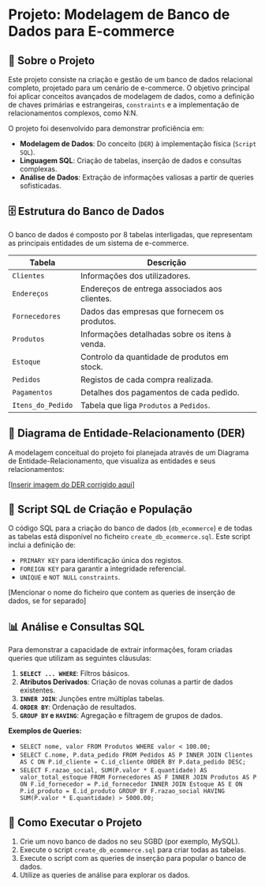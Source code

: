 # Projeto: Modelagem de Banco de Dados para E-commerce

## 📖 Sobre o Projeto

Este projeto consiste na criação e gestão de um banco de dados relacional completo, projetado para um cenário de e-commerce. O objetivo principal foi aplicar conceitos avançados de modelagem de dados, como a definição de chaves primárias e estrangeiras, `constraints` e a implementação de relacionamentos complexos, como N:N.

O projeto foi desenvolvido para demonstrar proficiência em:
* **Modelagem de Dados**: Do conceito (`DER`) à implementação física (`Script SQL`).
* **Linguagem SQL**: Criação de tabelas, inserção de dados e consultas complexas.
* **Análise de Dados**: Extração de informações valiosas a partir de queries sofisticadas.

## 🗄️ Estrutura do Banco de Dados

O banco de dados é composto por 8 tabelas interligadas, que representam as principais entidades de um sistema de e-commerce.

| Tabela              | Descrição                                         |
|---------------------|---------------------------------------------------|
| `Clientes`          | Informações dos utilizadores.                     |
| `Endereços`         | Endereços de entrega associados aos clientes.     |
| `Fornecedores`      | Dados das empresas que fornecem os produtos.      |
| `Produtos`          | Informações detalhadas sobre os itens à venda.    |
| `Estoque`           | Controlo da quantidade de produtos em stock.      |
| `Pedidos`           | Registos de cada compra realizada.                |
| `Pagamentos`        | Detalhes dos pagamentos de cada pedido.           |
| `Itens_do_Pedido`   | Tabela que liga `Produtos` a `Pedidos`.           |

## 🔑 Diagrama de Entidade-Relacionamento (DER)

A modelagem conceitual do projeto foi planejada através de um Diagrama de Entidade-Relacionamento, que visualiza as entidades e seus relacionamentos:

[[Inserir imagem do DER corrigido aqui]](https://raw.githubusercontent.com/mariavitoriajesus/Database_and_DataAnalysis/main/e-commerce/project.png)

## 📝 Script SQL de Criação e População

O código SQL para a criação do banco de dados (`db_ecommerce`) e de todas as tabelas está disponível no ficheiro `create_db_ecommerce.sql`. Este script inclui a definição de:
* `PRIMARY KEY` para identificação única dos registos.
* `FOREIGN KEY` para garantir a integridade referencial.
* `UNIQUE` e `NOT NULL` `constraints`.

[Mencionar o nome do ficheiro que contem as queries de inserção de dados, se for separado]

## 📊 Análise e Consultas SQL

Para demonstrar a capacidade de extrair informações, foram criadas queries que utilizam as seguintes cláusulas:

1.  **`SELECT ... WHERE`**: Filtros básicos.
2.  **Atributos Derivados**: Criação de novas colunas a partir de dados existentes.
3.  **`INNER JOIN`**: Junções entre múltiplas tabelas.
4.  **`ORDER BY`**: Ordenação de resultados.
5.  **`GROUP BY` e `HAVING`**: Agregação e filtragem de grupos de dados.

**Exemplos de Queries:**
* `SELECT nome, valor FROM Produtos WHERE valor < 100.00;`
* `SELECT C.nome, P.data_pedido FROM Pedidos AS P INNER JOIN Clientes AS C ON P.id_cliente = C.id_cliente ORDER BY P.data_pedido DESC;`
* `SELECT F.razao_social, SUM(P.valor * E.quantidade) AS valor_total_estoque FROM Fornecedores AS F INNER JOIN Produtos AS P ON F.id_fornecedor = P.id_fornecedor INNER JOIN Estoque AS E ON P.id_produto = E.id_produto GROUP BY F.razao_social HAVING SUM(P.valor * E.quantidade) > 5000.00;`

## 🚀 Como Executar o Projeto

1.  Crie um novo banco de dados no seu SGBD (por exemplo, MySQL).
2.  Execute o script `create_db_ecommerce.sql` para criar todas as tabelas.
3.  Execute o script com as queries de inserção para popular o banco de dados.
4.  Utilize as queries de análise para explorar os dados.
